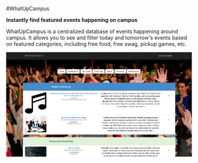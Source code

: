 #WhatUpCampus

**Instantly find featured events happening on campus**

WhatUpCampus is a centralized database of events happening around campus. It allows you to see and filter today and tomorrow's events based on featured categories, including free food, free swag, pickup games, etc. 

![Image of the website](img.png)
